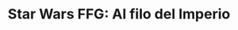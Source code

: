 ---
collection: rolLudoteca
title: 'Star Wars FFG: Al filo del Imperio'
image: edgswe02.png
editorial: 'Fantasy Flight Games'
editorial_ref: 'EDGSWE02'
isbn:
type: 'Básico'
web: http://www.fantasyflightgames.es/juegos/articulo/star_wars_al_filo_del_imperio/star_wars_al_filo_del_imperio
format: 'Libro tapa dura'
system: 'Genesys'
created_at: '2021-01-03T15:35:30+00:00'
---